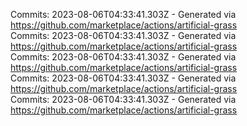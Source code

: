 Commits: 2023-08-06T04:33:41.303Z - Generated via https://github.com/marketplace/actions/artificial-grass
<br>
Commits: 2023-08-06T04:33:41.303Z - Generated via https://github.com/marketplace/actions/artificial-grass
<br>
Commits: 2023-08-06T04:33:41.303Z - Generated via https://github.com/marketplace/actions/artificial-grass
<br>
Commits: 2023-08-06T04:33:41.303Z - Generated via https://github.com/marketplace/actions/artificial-grass
<br>
Commits: 2023-08-06T04:33:41.303Z - Generated via https://github.com/marketplace/actions/artificial-grass
<br>
